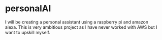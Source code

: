 # personalAI
I will be creating a personal assistant using a raspberry pi and amazon alexa. This is very ambitious project as I have never worked with AWS but I want to upskill myself.
